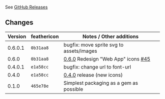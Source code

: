 See [GitHub Releases](https://github.com/feathericon/feathericon-sass/releases)

## Changes

| Version | feathericon | Notes / Other additions                                            |
|---------|-------------|--------------------------------------------------------------------|
|   0.6.0.1 | `0b31aa8`   | bugfix: move sprite svg to assets/images |
|   0.6.0 | `0b31aa8`   | [0.6.0](https://github.com/feathericon/feathericon/releases/tag/0.6.0) Redesign "Web App" icons [#45](https://github.com/feathericon/feathericon/issues/45) |
|   0.4.0.1 | `e1a58cc`   | bugfix: change url to font-url |
|   0.4.0 | `e1a58cc`   | [0.4.0](https://github.com/feathericon/feathericon/releases/tag/0.4.0) release (new icons) |
|   0.1.0 | `465e78e`   | Simplest packaging as a gem as possible                            |

